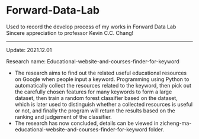 # Forward-Data-Lab
Used to record the develop process of my works in Forward Data Lab</br>
Sincere appreciation to professor Kevin C.C. Chang!

---------------------------------------

Update: 2021.12.01

Research name: Educational-website-and-courses-finder-for-keyword

* The research aims to find out the related useful educational resources on Google when people input a keyword.
Programming using Python to automatically collect the resources related to the keyword, then pick out the carefully
chosen features for many keywords to form a large dataset, then train a random forest classifier based on the dataset,
which is later used to distinguish whether a collected resources is useful or not, and finally the program will return the
results based on the ranking and judgement of the classifier. 
* The research has now concluded, details can be viewed in zicheng-ma-educational-website-and-courses-finder-for-keyword folder.

